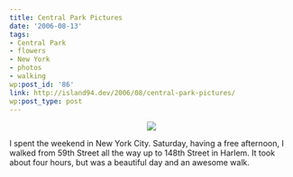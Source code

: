 ```yaml
---
title: Central Park Pictures
date: '2006-08-13'
tags:
- Central Park
- flowers
- New York
- photos
- walking
wp:post_id: '86'
link: http://island94.dev/2006/08/central-park-pictures/
wp:post_type: post
---
```


<div style="text-align:center">
<a href="http://www.flickr.com/photos/bensheldon/sets/72157594235959054/"><img src="http://island94.org/files/centralpark.png" /></a>
</div>

I spent the weekend in New York City.  Saturday, having a free afternoon, I walked from 59th Street all the way up to 148th Street in Harlem.  It took about four hours, but was a beautiful day and an awesome walk.
